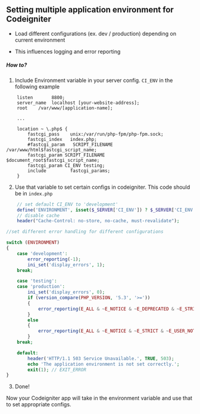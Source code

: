 ## Setting multiple application environment for Codeigniter

- Load different configurations  (ex. dev / production) depending on current environment

- This influences logging and error reporting

##### How to?

1. Include Environment variable in your server config. `CI_ENV` in the following example
```ssh
    listen       8800;
    server_name  localhost [your-website-address];
    root    /var/www/[application-name];

    ...

    location ~ \.php$ {
        fastcgi_pass    unix:/var/run/php-fpm/php-fpm.sock;
        fastcgi_index   index.php;
        #fastcgi_param   SCRIPT_FILENAME  /var/www/html$fastcgi_script_name;
        fastcgi_param SCRIPT_FILENAME $document_root$fastcgi_script_name;
        fastcgi_param CI_ENV testing;
        include         fastcgi_params;
    }
```

2. Use that variable to set certain configs in codeigniter. This code should be in `index.php`

```PHP
    // set default CI_ENV to 'development'
	define('ENVIRONMENT', isset($_SERVER['CI_ENV']) ? $_SERVER['CI_ENV'] : 'development');
    // disable cache
    header("Cache-Control: no-store, no-cache, must-revalidate");
```

```PHP
//set different error handling for different configurations

switch (ENVIRONMENT)
{
	case 'development':
		error_reporting(-1);
		ini_set('display_errors', 1);
	break;

	case 'testing':
	case 'production':
		ini_set('display_errors', 0);
		if (version_compare(PHP_VERSION, '5.3', '>='))
		{
			error_reporting(E_ALL & ~E_NOTICE & ~E_DEPRECATED & ~E_STRICT & ~E_USER_NOTICE & ~E_USER_DEPRECATED);
		}
		else
		{
			error_reporting(E_ALL & ~E_NOTICE & ~E_STRICT & ~E_USER_NOTICE);
		}
	break;

	default:
		header('HTTP/1.1 503 Service Unavailable.', TRUE, 503);
		echo 'The application environment is not set correctly.';
		exit(1); // EXIT_ERROR
}
```

3. Done!

Now your Codeigniter app will take in the environment variable and use that to set appropriate configs.